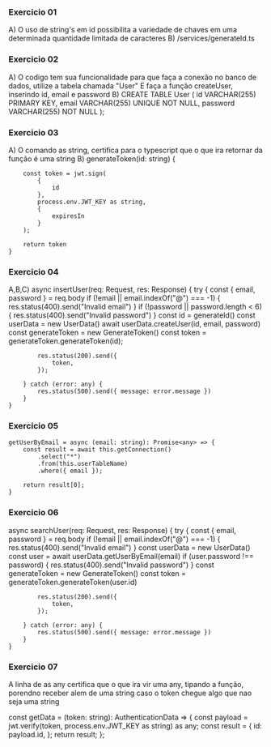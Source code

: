 ### Exercicio 01
A) O uso de string's em id possibilita a variedade de chaves em uma determinada quantidade limitada de caracteres
B) /services/generateId.ts

### Exercicio 02
A) O codigo tem sua funcionalidade para que faça a conexão no banco de dados, utilize a tabela chamada "User"
E faça a função createUser, inserindo id, email e password
B) CREATE TABLE User (
id VARCHAR(255) PRIMARY KEY,
email VARCHAR(255) UNIQUE NOT NULL,
password VARCHAR(255) NOT NULL
);

### Exercicio 03 
A) O comando as string, certifica para o typescript que o que ira retornar da função é uma string
B)
generateToken(id: string) {

        const token = jwt.sign(
            {
                id
            },
            process.env.JWT_KEY as string,
            {
                expiresIn
            }
        );

        return token
    }

### Exercicio 04
A,B,C)
async insertUser(req: Request, res: Response) {
        try {
            const { email, password } = req.body
            if (!email || email.indexOf("@") === -1) {
                res.status(400).send("Invalid email")
            }
            if (!password || password.length < 6) {
                res.status(400).send("Invalid password")
            }
            const id = generateId()
            const userData = new UserData()
            await userData.createUser(id, email, password)
            const generateToken = new GenerateToken()
            const token = generateToken.generateToken(id);

            res.status(200).send({
                token,
            });

        } catch (error: any) {
            res.status(500).send({ message: error.message })
        }
    }
### Exercicio 05
    getUserByEmail = async (email: string): Promise<any> => {
        const result = await this.getConnection()
            .select("*")
            .from(this.userTableName)
            .where({ email });

        return result[0];
    }
### Exercicio 06
async searchUser(req: Request, res: Response) {
        try {
            const { email, password } = req.body
            if (!email || email.indexOf("@") === -1) {
                res.status(400).send("Invalid email")
            }
            const userData = new UserData()
            const user = await userData.getUserByEmail(email)
            if (user.password !== password) {
                res.status(400).send("Invalid password")
            }
            const generateToken = new GenerateToken()
            const token = generateToken.generateToken(user.id)

            res.status(200).send({
                token,
            });

        } catch (error: any) {
            res.status(500).send({ message: error.message })
        }
    }

### Exercicio 07
A linha de as any certifica que o que ira vir uma any, tipando a função, porendno receber alem de uma string caso o token chegue algo que nao seja uma string

const getData = (token: string): AuthenticationData => {
  const payload = jwt.verify(token, process.env.JWT_KEY as string) as any;
  const result = {
    id: payload.id,
  };
  return result;
};